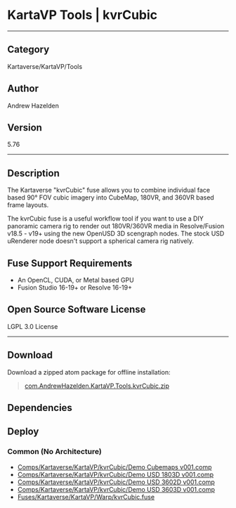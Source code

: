 # KartaVP Tools | kvrCubic
___

## Category
Kartaverse/KartaVP/Tools

## Author
Andrew Hazelden

## Version
5.76

___

## Description
<p>The Kartaverse "kvrCubic" fuse allows you to combine individual face based 90&deg; FOV cubic imagery into CubeMap, 180VR, and 360VR based frame layouts.</p>

<p>The kvrCubic fuse is a useful workflow tool if you want to use a DIY panoramic camera rig to render out 180VR/360VR media in Resolve/Fusion v18.5 - v19+ using the new OpenUSD 3D scengraph nodes. The stock USD uRenderer node doesn't support a spherical camera rig natively.</p>

<h2>Fuse Support Requirements</h2>

<ul>
<li>An OpenCL, CUDA, or Metal based GPU</li>
<li>Fusion Studio 16-19+ or Resolve 16-19+</li>
</ul>

<h2>Open Source Software License</h2>
<p>LGPL 3.0 License</p>


___

## Download

Download a zipped atom package for offline installation:
> [com.AndrewHazelden.KartaVP.Tools.kvrCubic.zip](https://gitlab.com/WeSuckLess/Reactor/-/archive/master/Reactor-master.zip?path=Atoms/com.AndrewHazelden.KartaVP.Tools.kvrCubic)  

## Dependencies

## Deploy

### Common (No Architecture)

<ul>
<li><a href="https://gitlab.com/WeSuckLess/Reactor/-/blob/master/Atoms/com.AndrewHazelden.KartaVP.Tools.kvrCubic/Comps/Kartaverse/KartaVP/kvrCubic/Demo Cubemaps v001.comp?ref_type=heads">Comps/Kartaverse/KartaVP/kvrCubic/Demo Cubemaps v001.comp</a></li>
<li><a href="https://gitlab.com/WeSuckLess/Reactor/-/blob/master/Atoms/com.AndrewHazelden.KartaVP.Tools.kvrCubic/Comps/Kartaverse/KartaVP/kvrCubic/Demo USD 1803D v001.comp?ref_type=heads">Comps/Kartaverse/KartaVP/kvrCubic/Demo USD 1803D v001.comp</a></li>
<li><a href="https://gitlab.com/WeSuckLess/Reactor/-/blob/master/Atoms/com.AndrewHazelden.KartaVP.Tools.kvrCubic/Comps/Kartaverse/KartaVP/kvrCubic/Demo USD 3602D v001.comp?ref_type=heads">Comps/Kartaverse/KartaVP/kvrCubic/Demo USD 3602D v001.comp</a></li>
<li><a href="https://gitlab.com/WeSuckLess/Reactor/-/blob/master/Atoms/com.AndrewHazelden.KartaVP.Tools.kvrCubic/Comps/Kartaverse/KartaVP/kvrCubic/Demo USD 3603D v001.comp?ref_type=heads">Comps/Kartaverse/KartaVP/kvrCubic/Demo USD 3603D v001.comp</a></li>
<li><a href="https://gitlab.com/WeSuckLess/Reactor/-/blob/master/Atoms/com.AndrewHazelden.KartaVP.Tools.kvrCubic/Fuses/Kartaverse/KartaVP/Warp/kvrCubic.fuse?ref_type=heads">Fuses/Kartaverse/KartaVP/Warp/kvrCubic.fuse</a></li>
</ul>
